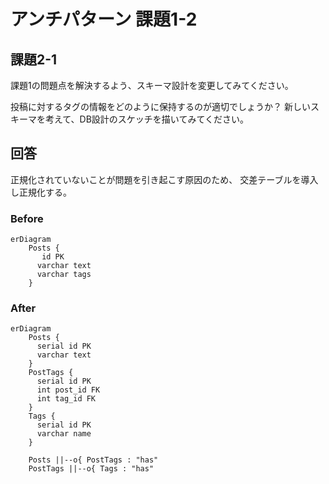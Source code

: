 # アンチパターン 課題1-2

## 課題2-1

課題1の問題点を解決するよう、スキーマ設計を変更してみてください。

投稿に対するタグの情報をどのように保持するのが適切でしょうか？
新しいスキーマを考えて、DB設計のスケッチを描いてみてください。

## 回答

正規化されていないことが問題を引き起こす原因のため、
交差テーブルを導入し正規化する。

### Before

```mermaid
erDiagram
    Posts {
       id PK
      varchar text
      varchar tags
    }

```

### After

```mermaid
erDiagram
    Posts {
      serial id PK
      varchar text
    }
    PostTags {
      serial id PK
      int post_id FK
      int tag_id FK
    }
    Tags {
      serial id PK
      varchar name
    }

    Posts ||--o{ PostTags : "has"
    PostTags ||--o{ Tags : "has"
```



